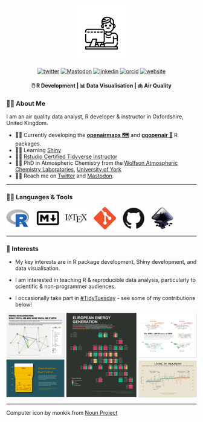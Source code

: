 <div id="header" align="center">
  <a href="https://thenounproject.com/icon/computer-4180105/"><img src="computer.png" width="150"/></a>
  
  [![twitter](https://img.shields.io/badge/Twitter-1DA1F2?style=for-the-badge&logo=twitter&logoColor=white)](https://twitter.com/JDavison_)
  [![Mastodon](https://img.shields.io/badge/-MASTODON-%232B90D9?style=for-the-badge&logo=mastodon&logoColor=white)](https://fosstodon.org/@jackdavison)
  [![linkedin](https://img.shields.io/badge/LinkedIn-0077B5?style=for-the-badge&logo=linkedin&logoColor=white)](https://www.linkedin.com/in/jack-davison/)
  [![orcid](https://img.shields.io/badge/orcid-A6CE39?style=for-the-badge&logo=orcid&logoColor=white)](https://orcid.org/0000-0003-2653-6615/)
  [![website](https://img.shields.io/badge/website-000000?style=for-the-badge&logo=About.me&logoColor=white)](https://jack-davison.github.io/)
</div>



<h4 align="center">  
  🖱️ R Development | 📊 Data Visualisation | 🫁 Air Quality
</h4>

### :man_technologist: About Me

I am an air quality data analyst, R developer & instructor in Oxfordshire, United Kingdom.

- 👷‍♂️ Currently developing the <b>[openairmaps 🗺️](https://github.com/davidcarslaw/openairmaps)</b> and <b>[ggopenair 🎯](https://github.com/jack-davison/ggopenair)</b> R packages.
- 🤷‍♂️ Learning [Shiny](https://shiny.rstudio.com/)
- 👨‍🏫 [Rstudio Certified Tidyverse Instructor](https://education.rstudio.com/trainers/)
- 👨‍🎓 PhD in Atmospheric Chemistry from the [Wolfson Atmospheric Chemistry Laboratories](https://www.york.ac.uk/chemistry/research/wacl/), [University of York](https://www.york.ac.uk/)
- 🙋‍♂️ Reach me on [Twitter](https://twitter.com/JDavison_) and <a rel="me" href="https://fosstodon.org/@jackdavison">Mastodon</a>.

----

### 🤹‍♂️ Languages & Tools

<div>
  <a href="https://www.r-project.org/"><img src="https://github.com/devicons/devicon/blob/master/icons/r/r-original.svg" title="R" alt="R" width="60" height="60"/></a> &nbsp;&nbsp;&nbsp;
  <a href="https://quarto.org/"><img src="https://github.com/devicons/devicon/blob/master/icons/markdown/markdown-original.svg" title="markdown" alt="markdown" width="60" height="60"/></a>&nbsp;&nbsp;&nbsp;
  <a href="https://www.latex-project.org/"><img src="https://github.com/devicons/devicon/blob/master/icons/latex/latex-original.svg" title="latex" alt="latex" width="60" height="60"/></a>&nbsp;&nbsp;&nbsp;
  <a href="https://git-scm.com/"><img src="https://github.com/devicons/devicon/blob/master/icons/git/git-original.svg" title="git" alt="git" width="60" height="60"/></a>&nbsp;&nbsp;&nbsp;
  <a href="https://github.com"><img src="https://github.com/devicons/devicon/blob/master/icons/github/github-original.svg" title="github" alt="github" width="60" height="60"/></a>&nbsp;&nbsp;&nbsp;
  <a href="https://inkscape.org/"><img src="https://github.com/devicons/devicon/blob/master/icons/inkscape/inkscape-original.svg" title="inkscape" alt="inkscape" width="60" height="60"/></a>&nbsp;&nbsp;&nbsp;
</div>

---

### 🕺 Interests

- My key interests are in R package development, Shiny development, and data visualisation.

- I am interested in teaching R & reproducible data analysis, particularly to scientific & non-programmer audiences.

- I occasionally take part in [#TidyTuesday](https://github.com/rfordatascience/tidytuesday) - see some of my contributions below!

[![](tt_banner.png)](https://github.com/jack-davison/TidyTuesday)

---

Computer icon by monkik from <a href="https://thenounproject.com/browse/icons/term/computer/" target="_blank" title="Computer Icons">Noun Project</a>
